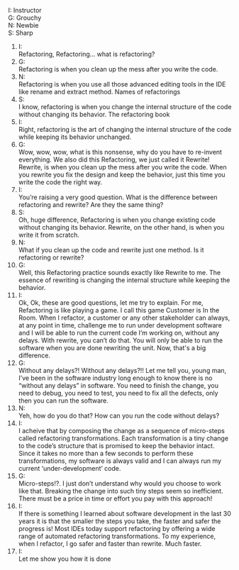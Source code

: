 I: Instructor<br>
G: Grouchy<br>
N: Newbie<br>
S: Sharp<br>

1. I:<br>
Refactoring, Refactoring… what is refactoring?
1. G:<br>
Refactoring is when you clean up the mess after you write the code.
1. N:<br>
Refactoring is when you use all those advanced editing tools in the IDE like rename and extract method.
Names of refactorings
1. S:<br>
I know, refactoring is when you change the internal structure of the code without changing its behavior.
The refactoring book
1. I:<br>
Right, refactoring is the art of changing the internal structure of the code while keeping its behavior unchanged.
1. G:<br>
Wow, wow, wow, what is this nonsense, why do you have to re-invent everything. We also did this Refactoring, we just called it Rewrite!
Rewrite, is when you clean up the mess after you write the code.
When you rewrite you fix the design and keep the behavior, just this time you write the code the right way.
1. I:<br>
You’re raising a very good question. What is the difference between refactoring and rewrite? Are they the same thing?
1. S:<br>
Oh, huge difference, Refactoring is when you change existing code without changing its behavior. Rewrite, on the other hand, is when you write it from scratch.
1. N:<br>
What if you clean up the code and rewrite just one method. Is it refactoring or rewrite?
1. G:<br>
Well, this Refactoring practice sounds exactly like Rewrite to me. The essence of rewriting is changing the internal structure while keeping the behavior.
1. I:<br>
Ok, Ok, these are good questions, let me try to explain. 
For me, Refactoring is like playing a game. I call this game Customer is In the Room.
When I refactor, a customer or any other stakeholder can always, at any point in time, challenge me to run under development software and I will be able to run the current code I’m working on, without any delays. 
With rewrite, you can’t do that. You will only be able to run the software when you are done rewriting the unit. Now, that's a big difference.
1. G:<br>
Without any delays?! Without any delays?!! Let me tell you, young man, I’ve been in the software industry long enough to know there is no “without any delays” in software. 
You need to finish the change, you need to debug, you need to test, you need to fix all the defects, only then you can run the software.
1. N:<br>
Yeh, how do you do that? How can you run the code without delays?
1. I:<br>
I acheive that by composing the change as a sequence of micro-steps called refactoring transformations. 
Each transformation is a tiny change to the code’s structure that is promised to keep the behavior intact. 
Since it takes no more than a few seconds to perform these transformations, my software is always valid and I can always run my current ‘under-development’ code.
1. G:<br>
Micro-steps!?. I just don’t understand why would you choose to work like that.
Breaking the change into such tiny steps seem so inefficient. There must be a price in time or effort you pay with this approach!
1. I:<br>
If there is something I learned about software development in the last 30 years it is that the smaller the steps you take, the faster and safer the progress is!
Most IDEs today support refactoring by offering a wide range of automated refactoring transformations. 
To my experience, when I refactor, I go safer and faster than rewrite. Much faster.
1. I:<br>
Let me show you how it is done
